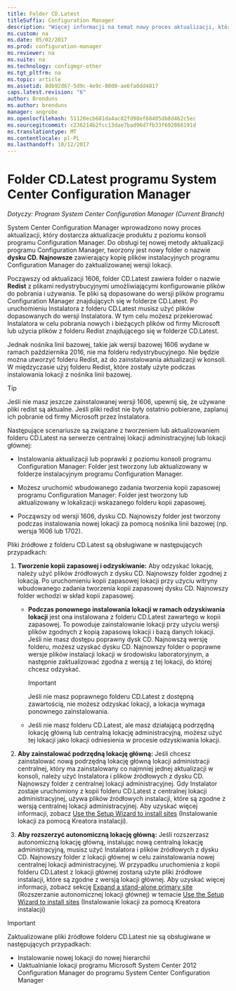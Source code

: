 ```yaml
---
title: Folder CD.Latest
titleSuffix: Configuration Manager
description: "Więcej informacji na temat nowy proces aktualizacji, który dostarcza aktualizacje produktu z poziomu konsoli programu Configuration Manager."
ms.custom: na
ms.date: 05/02/2017
ms.prod: configuration-manager
ms.reviewer: na
ms.suite: na
ms.technology: configmgr-other
ms.tgt_pltfrm: na
ms.topic: article
ms.assetid: 8db92d67-5d9c-4e9c-80d0-ae6fa0dd4817
caps.latest.revision: "6"
author: Brenduns
ms.author: brenduns
manager: angrobe
ms.openlocfilehash: 51120ecb681da4ac82fd98ef68405db8d462c5ec
ms.sourcegitcommit: c236214b2fcc13dae7bad96d7fb33f692868191d
ms.translationtype: MT
ms.contentlocale: pl-PL
ms.lasthandoff: 10/12/2017
---
```

# <a name="the-cdlatest-folder-for-system-center-configuration-manager"></a>Folder CD.Latest programu System Center Configuration Manager

*Dotyczy: Program System Center Configuration Manager (Current Branch)*

System Center Configuration Manager wprowadzono nowy proces aktualizacji, który dostarcza aktualizacje produktu z poziomu konsoli programu Configuration Manager. Do obsługi tej nowej metody aktualizacji programu Configuration Manager, tworzony jest nowy folder o nazwie **dysku CD. Najnowsze** zawierający kopię plików instalacyjnych programu Configuration Manager do zaktualizowanej wersji lokacji.  

Począwszy od aktualizacji 1606, folder CD.Latest zawiera folder o nazwie **Redist** z plikami redystrybucyjnymi umożliwiającymi konfigurowanie plików do pobrania i używania. Te pliki są dopasowane do wersji plików programu Configuration Manager znajdujących się w folderze CD.Latest. Po uruchomieniu Instalatora z folderu CD.Latest musisz użyć plików dopasowanych do wersji Instalatora. W tym celu możesz przekierować Instalatora w celu pobrania nowych i bieżących plików od firmy Microsoft lub użycia plików z folderu Redist znajdującego się w folderze CD.Latest.

Jednak nośnika linii bazowej, takie jak wersji bazowej 1606 wydane w ramach października 2016, nie ma folderu redystrybucyjnego. Nie będzie można utworzyć folderu Redist, aż do zainstalowania aktualizacji w konsoli. W międzyczasie użyj folderu Redist, które zostały użyte podczas instalowania lokacji z nośnika linii bazowej.  

> [!TIP]
> Jeśli nie masz jeszcze zainstalowanej wersji 1606, upewnij się, że używane pliki redist są aktualne. Jeśli pliki redist nie były ostatnio pobierane, zaplanuj ich pobranie od firmy Microsoft przez Instalatora.   

 Następujące scenariusze są związane z tworzeniem lub aktualizowaniem folderu CD.Latest na serwerze centralnej lokacji administracyjnej lub lokacji głównej:  

-   Instalowania aktualizacji lub poprawki z poziomu konsoli programu Configuration Manager: Folder jest tworzony lub aktualizowany w folderze instalacyjnym programu Configuration Manager.  

-   Możesz uruchomić wbudowanego zadania tworzenia kopii zapasowej programu Configuration Manager: Folder jest tworzony lub aktualizowany w lokalizacji wskazanego folderu kopii zapasowej.  

-  Począwszy od wersji 1606, dysku CD. Najnowszy folder jest tworzony podczas instalowania nowej lokacji za pomocą nośnika linii bazowej (np. wersja 1606 lub 1702).

Pliki źródłowe z folderu CD.Latest są obsługiwane w następujących przypadkach:  

1.  **Tworzenie kopii zapasowej i odzyskiwanie:** Aby odzyskać lokację, należy użyć plików źródłowych z dysku CD. Najnowszy folder zgodnej z lokacją. Po uruchomieniu kopii zapasowej lokacji przy użyciu witryny wbudowanego zadania tworzenia kopii zapasowej dysku CD. Najnowszy folder wchodzi w skład kopii zapasowej.

    -   **Podczas ponownego instalowania lokacji w ramach odzyskiwania lokacji** jest ona instalowana z folderu CD.Latest zawartego w kopii zapasowej. To powoduje zainstalowanie lokacji przy użyciu wersji plików zgodnych z kopią zapasową lokacji i bazą danych lokacji.  Jeśli nie masz dostępu poprawny dysk CD. Najnowszą wersję folderu, możesz uzyskać dysku CD. Najnowszy folder o poprawne wersje plików instalacji lokacji w środowisku laboratoryjnym, a następnie zaktualizować zgodna z wersją z tej lokacji, do której chcesz odzyskać.

        > [!IMPORTANT]  
        >  Jeśli nie masz poprawnego folderu CD.Latest z dostępną zawartością, nie możesz odzyskać lokacji, a lokacja wymaga ponownego zainstalowania.  

    -   Jeśli nie masz folderu CD.Latest, ale masz działającą podrzędną lokację główną lub centralną lokację administracyjną, możesz użyć tej lokacji jako lokacji odniesienia w procesie odzyskiwania lokacji.  

2.  **Aby zainstalować podrzędną lokację główną:** Jeśli chcesz zainstalować nową podrzędną lokację główną lokacji administracji centralnej, który ma zainstalowany co najmniej jednej aktualizacji w konsoli, należy użyć Instalatora i plików źródłowych z dysku CD. Najnowszy folder z centralnej lokacji administracyjnej. Gdy Instalator zostaje uruchomiony z kopii folderu CD.Latest z centralnej lokacji administracyjnej, używa plików źródłowych instalacji, które są zgodne z wersją centralnej lokacji administracyjnej. Aby uzyskać więcej informacji, zobacz [Use the Setup Wizard to install sites](../../../core/servers/deploy/install/use-the-setup-wizard-to-install-sites.md) (Instalowanie lokacji za pomocą Kreatora instalacji).  

3.  **Aby rozszerzyć autonomiczną lokację główną:** Jeśli rozszerzasz autonomiczną lokację główną, instalując nową centralną lokację administracyjną, musisz użyć Instalatora i plików źródłowych z dysku CD. Najnowszy folder z lokacji głównej w celu zainstalowania nowej centralnej lokacji administracyjnej. W przypadku uruchomienia z kopii folderu CD.Latest z lokacji głównej zostaną użyte pliki źródłowe instalacji, które są zgodne z wersją lokacji głównej. Aby uzyskać więcej informacji, zobacz sekcję [Expand a stand-alone primary site](../../../core/servers/deploy/install/use-the-setup-wizard-to-install-sites.md#bkmk_expand) (Rozszerzanie autonomicznej lokacji głównej) w temacie [Use the Setup Wizard to install sites](../../../core/servers/deploy/install/use-the-setup-wizard-to-install-sites.md) (Instalowanie lokacji za pomocą Kreatora instalacji)

> [!IMPORTANT]  
>  Zaktualizowane pliki źródłowe folderu CD.Latest nie są obsługiwane w następujących przypadkach:  
>   
>  -   Instalowanie nowej lokacji do nowej hierarchii  
>  -   Uaktualnianie lokacji programu Microsoft System Center 2012 Configuration Manager do programu System Center Configuration Manager
